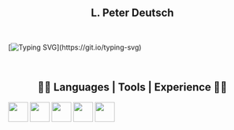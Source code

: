 <h2 align="center">
  L. Peter Deutsch
</h2>
<br />


[![Typing SVG](https://readme-typing-svg.herokuapp.com?font=DM+Sans&size=30&duration=3000&pause=3000&color=3AFBFF&background=3775FF00&center=true&vCenter=true&width=1000&lines=%22Iterar+es+humano%2C+'recursivar'+es+divino%22;To+iterate+is+human%2C+to+recurse+divine.)](https://git.io/typing-svg)


<br />
<h2 align="center">
  👨‍💻 Languages | Tools | Experience  👨‍💻
 </h2>
 
<link rel="stylesheet" href="https://cdn.jsdelivr.net/gh/devicons/devicon@v2.15.1/devicon.min.css">
<a href="#"/><img src="https://cdn.jsdelivr.net/gh/devicons/devicon/icons/html5/html5-original.svg" width="40"/></a>
<a href="#"/><img src="https://cdn.jsdelivr.net/gh/devicons/devicon/icons/css3/css3-original.svg" width="40"/></a>
<a href="#"/><img src="https://cdn.jsdelivr.net/gh/devicons/devicon/icons/javascript/javascript-original.svg" width="40"/></a>
<img src="https://cdn.jsdelivr.net/gh/devicons/devicon/icons/dotnetcore/dotnetcore-original.svg" width="40"/>
<i class="devicon-unity-original-wordmark"></i>
<img src="https://cdn.jsdelivr.net/gh/devicons/devicon/icons/react/react-original.svg" width="40"/>


